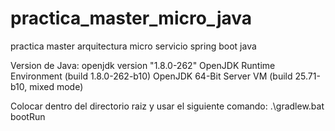 # practica_master_micro_java
practica master arquitectura micro servicio spring boot java

Version de Java:
openjdk version "1.8.0-262"
OpenJDK Runtime Environment (build 1.8.0-262-b10)
OpenJDK 64-Bit Server VM (build 25.71-b10, mixed mode)

Colocar dentro del directorio raiz y usar el siguiente comando:
.\gradlew.bat bootRun
